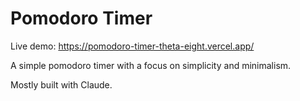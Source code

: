 # Pomodoro Timer

Live demo: https://pomodoro-timer-theta-eight.vercel.app/

A simple pomodoro timer with a focus on simplicity and minimalism.

Mostly built with Claude.
